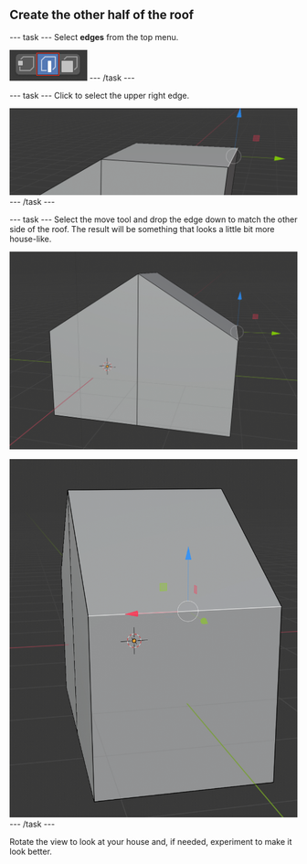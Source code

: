 ## Create the other half of the roof

--- task ---
Select **edges** from the top menu.

![Edge tool](images/blender-edge-tool.png)
--- /task ---

--- task ---
Click to select the upper right edge.

![Select the edge](images/blender-select-right-edge-2.png)
--- /task ---

--- task ---
Select the move tool and drop the edge down to match the other side of the roof. The result will be something that looks a little bit more house-like.

![House](images/blender-house.png)

![House side](images/blender-house-side.png)
--- /task ---

Rotate the view to look at your house and, if needed, experiment to make it look better. 
